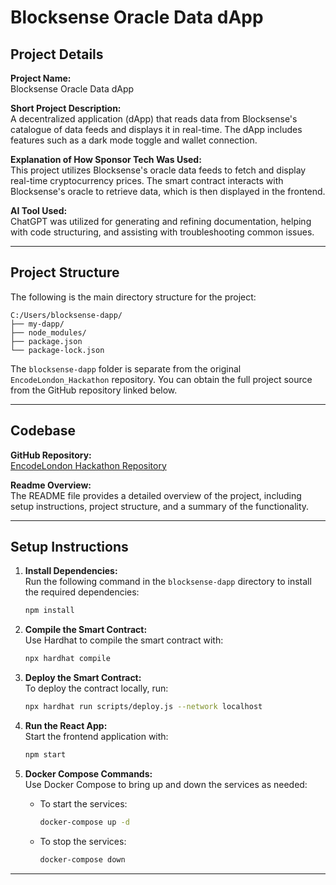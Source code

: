 
# Blocksense Oracle Data dApp

## Project Details

**Project Name:**  
Blocksense Oracle Data dApp

**Short Project Description:**  
A decentralized application (dApp) that reads data from Blocksense's catalogue of data feeds and displays it in real-time. The dApp includes features such as a dark mode toggle and wallet connection.

**Explanation of How Sponsor Tech Was Used:**  
This project utilizes Blocksense's oracle data feeds to fetch and display real-time cryptocurrency prices. The smart contract interacts with Blocksense's oracle to retrieve data, which is then displayed in the frontend.

**AI Tool Used:**  
ChatGPT was utilized for generating and refining documentation, helping with code structuring, and assisting with troubleshooting common issues.

---

## Project Structure

The following is the main directory structure for the project:

```
C:/Users/blocksense-dapp/
├── my-dapp/
├── node_modules/
├── package.json
└── package-lock.json
```

The `blocksense-dapp` folder is separate from the original `EncodeLondon_Hackathon` repository. You can obtain the full project source from the GitHub repository linked below.

---

## Codebase

**GitHub Repository:**  
[EncodeLondon Hackathon Repository](https://github.com/blocksense-network/EncodeLondon_Hackathon)

**Readme Overview:**  
The README file provides a detailed overview of the project, including setup instructions, project structure, and a summary of the functionality.

---

## Setup Instructions

1. **Install Dependencies:**  
   Run the following command in the `blocksense-dapp` directory to install the required dependencies:
   ```bash
   npm install
   ```

2. **Compile the Smart Contract:**  
   Use Hardhat to compile the smart contract with:
   ```bash
   npx hardhat compile
   ```

3. **Deploy the Smart Contract:**  
   To deploy the contract locally, run:
   ```bash
   npx hardhat run scripts/deploy.js --network localhost
   ```

4. **Run the React App:**  
   Start the frontend application with:
   ```bash
   npm start
   ```

5. **Docker Compose Commands:**  
   Use Docker Compose to bring up and down the services as needed:
   
   - To start the services:
     ```bash
     docker-compose up -d
     ```
   
   - To stop the services:
     ```bash
     docker-compose down
     ```

---

